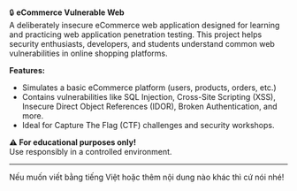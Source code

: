

🔒 **eCommerce Vulnerable Web**  
A deliberately insecure eCommerce web application designed for learning and practicing web application penetration testing. This project helps security enthusiasts, developers, and students understand common web vulnerabilities in online shopping platforms.

**Features:**
- Simulates a basic eCommerce platform (users, products, orders, etc.)
- Contains vulnerabilities like SQL Injection, Cross-Site Scripting (XSS), Insecure Direct Object References (IDOR), Broken Authentication, and more.
- Ideal for Capture The Flag (CTF) challenges and security workshops.

**⚠️ For educational purposes only!**  
Use responsibly in a controlled environment.

---

Nếu muốn viết bằng tiếng Việt hoặc thêm nội dung nào khác thì cứ nói nhé!
